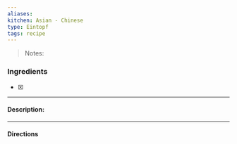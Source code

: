 ```yaml
---
aliases: 
kitchen: Asian - Chinese
type: Eintopf
tags: recipe
---
```


 >Notes: 

### Ingredients
- [x] 

---
#### Description:


---
#### Directions
